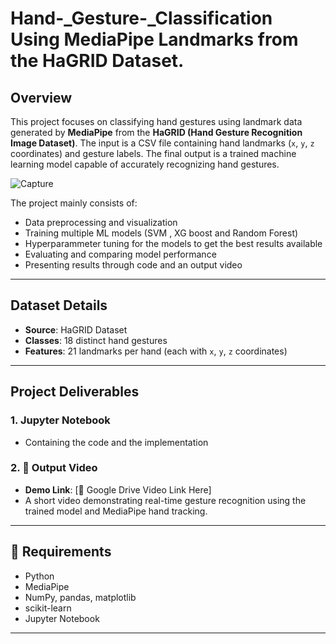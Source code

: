 # Hand-_Gesture-_Classification Using MediaPipe Landmarks from the HaGRID Dataset.

## Overview

This project focuses on classifying hand gestures using landmark data generated by **MediaPipe** from the **HaGRID (Hand Gesture Recognition Image Dataset)**. The input is a CSV file containing hand landmarks (`x`, `y`, `z` coordinates) and gesture labels. The final output is a trained machine learning model capable of accurately recognizing hand gestures.

![Capture](https://github.com/user-attachments/assets/2e4da06c-1a29-4300-ade7-161136b7c7dd)

The project mainly consists of:
- Data preprocessing and visualization
- Training multiple ML models (SVM , XG boost and Random Forest)
- Hyperparammeter tuning for the models to get the best results available
- Evaluating and comparing model performance
- Presenting results through code and an output video 

---

## Dataset Details

- **Source**: HaGRID Dataset
- **Classes**: 18 distinct hand gestures
- **Features**: 21 landmarks per hand (each with `x`, `y`, `z` coordinates)
  
---

## Project Deliverables

### 1. Jupyter Notebook
- Containing the code and the implementation

### 2. 🎥 Output Video
- **Demo Link**: [🔗 Google Drive Video Link Here]
- A short video demonstrating real-time gesture recognition using the trained model and MediaPipe hand tracking.

---

## 📌 Requirements

- Python
- MediaPipe
- NumPy, pandas, matplotlib
- scikit-learn
- Jupyter Notebook

---


